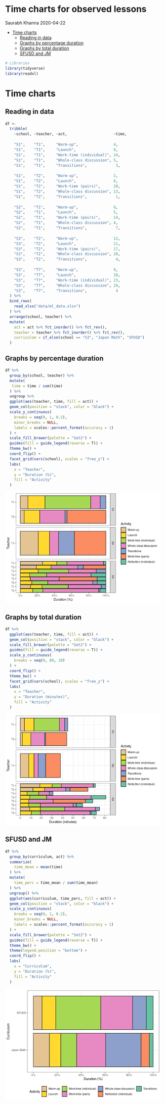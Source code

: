 Time charts for observed lessons
================
Saurabh Khanna
2020-04-22

  - [Time charts](#time-charts)
      - [Reading in data](#reading-in-data)
      - [Graphs by percentage duration](#graphs-by-percentage-duration)
      - [Graphs by total duration](#graphs-by-total-duration)
      - [SFUSD and JM](#sfusd-and-jm)

``` r
# Libraries
library(tidyverse)
library(readxl)
```

# Time charts

## Reading in data

``` r
df <-
  tribble(
    ~school, ~teacher, ~act,                     ~time,
    
    "S1",    "T1",     "Warm-up",                4,
    "S1",    "T1",     "Launch",                 9,
    "S1",    "T1",     "Work-time (individual)", 24,
    "S1",    "T1",     "Whole-class discussion", 5,
    "S1",    "T1",     "Transitions",             3,
    
    "S1",    "T2",     "Warm-up",                2,
    "S1",    "T2",     "Launch",                 8,
    "S1",    "T2",     "Work-time (pairs)",      20,
    "S1",    "T2",     "Whole-class discussion", 13,
    "S1",    "T2",     "Transitions",             1,
    
    "S2",    "T1",     "Warm-up",                8,
    "S2",    "T1",     "Launch",                 5,
    "S2",    "T1",     "Work-time (pairs)",      14,
    "S2",    "T1",     "Whole-class discussion", 4,  
    "S2",    "T1",     "Transitions",             7,
    
    "S3",    "T2",     "Warm-up",                12,
    "S3",    "T2",     "Launch",                 11,
    "S3",    "T2",     "Work-time (pairs)",      17,
    "S3",    "T2",     "Whole-class discussion", 20,
    "S3",    "T2",     "Transitions",             4,
    
    "S3",    "T7",     "Warm-up",                9,
    "S3",    "T7",     "Launch",                 10,
    "S3",    "T7",     "Work-time (individual)", 23,
    "S3",    "T7",     "Whole-class discussion", 29,
    "S3",    "T7",     "Transitions",             4
  ) %>%
  bind_rows(
    read_xlsx("data/ml_data.xlsx")
  ) %>%
  arrange(school, teacher) %>%
  mutate(
    act = act %>% fct_inorder() %>% fct_rev(),
    teacher = teacher %>% fct_inorder() %>% fct_rev(),
    curriculum = if_else(school == "S3", "Japan Math", "SFUSD")
  )
```

## Graphs by percentage duration

``` r
df %>%
  group_by(school, teacher) %>%
  mutate(
   time = time / sum(time)
  ) %>%
  ungroup %>%
  ggplot(aes(teacher, time, fill = act)) +
  geom_col(position = "stack", color = "black") +
  scale_y_continuous(
    breaks = seq(0, 1, 0.2),
    minor_breaks = NULL,
    labels = scales::percent_format(accuracy = 1)
  ) +
  scale_fill_brewer(palette = "Set2") +
  guides(fill = guide_legend(reverse = T)) +
  theme_bw() +
  coord_flip() +
  facet_grid(vars(school), scales = "free_y") +
  labs(
    x = "Teacher",
    y = "Duration (%)",
    fill = "Activity"
  )
```

![](bar_graphs_files/figure-gfm/unnamed-chunk-3-1.png)<!-- -->

## Graphs by total duration

``` r
df %>% 
  ggplot(aes(teacher, time, fill = act)) +
  geom_col(position = "stack", color = "black") +
  scale_fill_brewer(palette = "Set2") +
  guides(fill = guide_legend(reverse = T)) +
  scale_y_continuous(
    breaks = seq(0, 80, 10)
  ) +
  coord_flip() +
  theme_bw() +
  facet_grid(vars(school), scales = "free_y") +
  labs(
    x = "Teacher",
    y = "Duration (minutes)",
    fill = "Activity"
  )
```

![](bar_graphs_files/figure-gfm/unnamed-chunk-4-1.png)<!-- -->

## SFUSD and JM

``` r
df %>% 
  group_by(curriculum, act) %>% 
  summarize(
    time_mean = mean(time)
  ) %>% 
  mutate(
    time_perc = time_mean / sum(time_mean)
  ) %>% 
  ungroup() %>% 
  ggplot(aes(curriculum, time_perc, fill = act)) +
  geom_col(position = "stack", color = "black") +
  scale_y_continuous(
    breaks = seq(0, 1, 0.2),
    minor_breaks = NULL,
    labels = scales::percent_format(accuracy = 1)
  ) +
  scale_fill_brewer(palette = "Set2") +
  guides(fill = guide_legend(reverse = T)) +
  theme_bw() +
  theme(legend.position = "bottom") +
  coord_flip() +
  labs(
    x = "Curriculum",
    y = "Duration (%)",
    fill = "Activity"
  )
```

![](bar_graphs_files/figure-gfm/unnamed-chunk-5-1.png)<!-- -->
